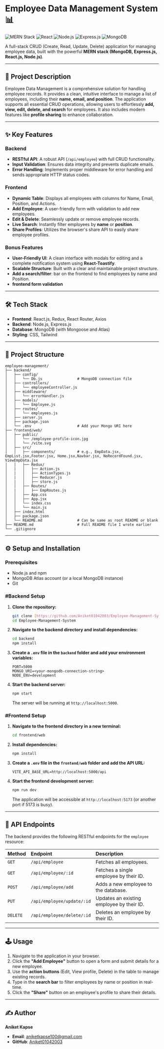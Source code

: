 # Employee Data Management System 📊

![MERN Stack](https://img.shields.io/badge/MERN-Stack-blue?style=for-the-badge&logo=mongodb&logoColor=white) 
![React](https://img.shields.io/badge/React-20232A?style=for-the-badge&logo=react&logoColor=61DAFB)
![Node.js](https://img.shields.io/badge/Node.js-339933?style=for-the-badge&logo=nodedotjs&logoColor=white)
![Express.js](https://img.shields.io/badge/Express.js-000000?style=for-the-badge&logo=express&logoColor=white)
![MongoDB](https://img.shields.io/badge/MongoDB-47A248?style=for-the-badge&logo=mongodb&logoColor=white)

A full-stack CRUD (Create, Read, Update, Delete) application for managing employee data, built with the powerful **MERN stack (MongoDB, Express.js, React.js, Node.js)**.



---

## 🚀 Project Description

Employee Data Management is a comprehensive solution for handling employee records. It provides a clean, intuitive interface to manage a list of employees, including their **name, email, and position**. The application supports all essential CRUD operations, allowing users to effortlessly **add, view, edit, delete, and search** for employees. It also includes modern features like **profile sharing** to enhance collaboration.

---

## ✨ Key Features

### Backend
-    **RESTful API**: A robust API (`/api/employee`) with full CRUD functionality.
-    **Input Validation**: Ensures data integrity and prevents duplicate emails.
-    **Error Handling**: Implements proper middleware for error handling and sends appropriate HTTP status codes.

### Frontend
-   **Dynamic Table**: Displays all employees with columns for Name, Email, Position, and Actions.
-   **Add Employee**: A user-friendly form with validation to add new employees.
-   **Edit & Delete**: Seamlessly update or remove employee records.
-   **Live Search**: Instantly filter employees by **name** or **position**.
-   **Share Profiles**: Utilizes the browser's share API to easily share employee profiles.

### Bonus Features
-   **User-Friendly UI**: A clean interface with modals for editing and a complete notification system using **React-Toastify**.
-   **Scalable Structure**: Built with a clear and maintainable project structure.
-  **Add a search/filter**: bar on the frontend to find employees by name and Position.
-  **frontend form validation**
---

## 🛠️ Tech Stack

-   **Frontend**: React.js, Redux, React Router, Axios
-   **Backend**: Node.js, Express.js
-   **Database**: MongoDB (with Mongoose and Atlas)
-   **Styling**: CSS, Tailwind

---

## 📂 Project Structure
```
employee-management/
├── backend/
│   ├── config/
│   │   └── Db.js                # MongoDB connection file
│   ├── controllers/
│   │   └── employeeController.js
│   ├── middleware/
│   │   └── errorHandler.js
│   ├── models/
│   │   └── Employee.js
│   ├── routes/
│   │   └── employees.js
│   ├── server.js
│   ├── package.json
│   └── .env                     # Add your Mongo URI here
├── frontend/web/
│   ├── public/
│   │   └── /employee-profile-icon.jpg
│   │   └── /vite.svg
│   ├── src/
│   │   ├── components/          # e.g., EmpData.jsx, EmpList.jsx,Footer.jsx, Home.jsx,Navbar.jsx, NoRecordFound.jsx, ViewEmpData.jsx
│   │   ├── Redux/               
│   |   │   ├── Action.js
│   |   │   ├── ActionTypes.js
│   |   │   ├── Reducer.js
│   |   │   ├── store.js
│   │   ├── Routes/               
│   |   │   ├── EmpRoutes.js
│   │   ├── App.css
│   │   ├── App.jsx
│   │   └── index.css
│   │   └── main.js
│   ├── index.html
│   ├── package.json
│   └── README.md                # Can be same as root README or blank
├── README.md                    # Full README file I wrote earlier
└── .gitignore

```
---

## ⚙️ Setup and Installation

### Prerequisites
* Node.js and npm
* MongoDB Atlas account (or a local MongoDB instance)
* Git

### #Backend Setup

1.  **Clone the repository:**
    ```bash
    git clone [https://github.com/Aniket01042003/Employee-Management-System.git](https://github.com/Aniket01042003/Employee-Management-System.git)
    cd Employee-Management-System
    ```

2.  **Navigate to the backend directory and install dependencies:**
    ```bash
    cd backend
    npm install
    ```

3.  **Create a `.env` file in the `backend` folder and add your environment variables:**
    ```env
    PORT=5000
    MONGO_URI=<your-mongodb-connection-string>
    NODE_ENV=development
    ```

4.  **Start the backend server:**
    ```bash
    npm start
    ```
    The server will be running at `http://localhost:5000`.

### #Frontend Setup

1.  **Navigate to the frontend directory in a new terminal:**
    ```bash
    cd frontend/web
    ```

2.  **Install dependencies:**
    ```bash
    npm install
    ```

3.  **Create a `.env` file in the `frontend/web` folder and add the API URL:**
    ```env
    VITE_API_BASE_URL=http://localhost:5000/api
    ```

4.  **Start the frontend development server:**
    ```bash
    npm run dev
    ```
    The application will be accessible at `http://localhost:5173` (or another port if 5173 is busy).

---

## 📖 API Endpoints

The backend provides the following RESTful endpoints for the `employee` resource:

| Method | Endpoint | Description |
| :--- | :--- |:--- |
| `GET` | `/api/employee` | Fetches all employees. |
| `GET` | `/api/employee/:id` | Fetches a single employee by their ID. |
| `POST` | `/api/employee/add`| Adds a new employee to the database. |
| `PUT` | `/api/employee/update/:id` | Updates an existing employee by their ID. |
| `DELETE`| `/api/employee/delete/:id` | Deletes an employee by their ID. |

---

## 🕹️ Usage

1.  Navigate to the application in your browser.
2.  Click the **"Add Employee"** button to open a form and submit details for a new employee.
3.  Use the **action buttons** (Edit, View profile, Delete) in the table to manage existing records.
4.  Type in the **search bar** to filter employees by name or position in real-time.
5.  Click the **"Share"** button on an employee's profile to share their details.

---

## ✍️ Author

**Aniket Kapse**
* **Email**: aniketkapse100@gmail.com
* **GitHub**: [Aniket01042003](https://github.com/Aniket01042003/)